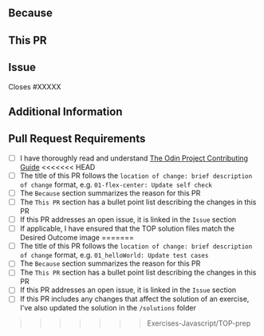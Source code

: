 <!-- Thank you for taking the time to contribute to The Odin Project. In order to get this pull request (PR) merged in a reasonable amount of time, you must complete this entire template. -->

## Because
<!-- Summarize the purpose or reasons for this PR, e.g. what problem it solves or what benefit it provides. -->


## This PR
<!-- A bullet point list of one or more items describing the specific changes. -->


## Issue
<!--
If this PR closes an open issue in this repo, replace the XXXXX below with the issue number, e.g. Closes #2013.

If this PR closes an open issue in another TOP repo, replace the #XXXXX with the URL of the issue, e.g. Closes https://github.com/TheOdinProject/curriculum/issues/XXXXX

If this PR does not close, but is related to another issue or PR, you can link it as above without the 'Closes' keyword, e.g. 'Related to #2013'.
-->
Closes #XXXXX

## Additional Information
<!-- Any other information about this PR, such as a link to a Discord discussion. -->


## Pull Request Requirements
<!-- Replace the whitespace between the square brackets with an 'x', e.g. [x]. After you create the PR, they will become checkboxes that you can click on. -->
-   [ ] I have thoroughly read and understand [The Odin Project Contributing Guide](https://github.com/TheOdinProject/.github/blob/main/CONTRIBUTING.md)
<<<<<<< HEAD
-   [ ] The title of this PR follows the `location of change: brief description of change` format, e.g. `01-flex-center: Update self check`
-   [ ] The `Because` section summarizes the reason for this PR
-   [ ] The `This PR` section has a bullet point list describing the changes in this PR
-   [ ] If this PR addresses an open issue, it is linked in the `Issue` section
-   [ ] If applicable, I have ensured that the TOP solution files match the Desired Outcome image
=======
-   [ ] The title of this PR follows the `location of change: brief description of change` format, e.g. `01_helloWorld: Update test cases`
-   [ ] The `Because` section summarizes the reason for this PR
-   [ ] The `This PR` section has a bullet point list describing the changes in this PR
-   [ ] If this PR addresses an open issue, it is linked in the `Issue` section
-   [ ] If this PR includes any changes that affect the solution of an exercise, I've also updated the solution in the `/solutions` folder 
>>>>>>> Exercises-Javascript/TOP-prep
